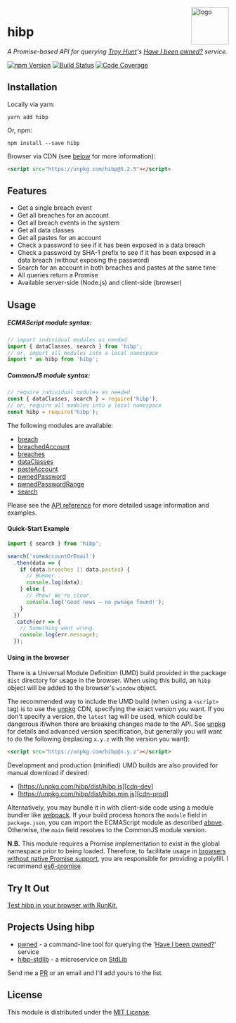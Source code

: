 <a href="https://wkovacs64.github.io/hibp">
  <img
    alt="logo"
    title="logo"
    src="https://wkovacs64.github.io/hibp/logo.png"
    align="right"
    width="85"
  />
</a>

# hibp

_A Promise-based API for querying [Troy Hunt][troy]'s [Have I been
pwned?][haveibeenpwned] service._

[![npm Version][npm-image]][npm-url] [![Build Status][travis-image]][travis-url]
[![Code Coverage][coverage-image]][coverage-url]

## Installation

Locally via yarn:

```shell
yarn add hibp
```

Or, npm:

```shell
npm install --save hibp
```

Browser via CDN (see [below](#using-in-the-browser) for more information):

```html
<script src="https://unpkg.com/hibp@5.2.5"></script>
```

## Features

* Get a single breach event
* Get all breaches for an account
* Get all breach events in the system
* Get all data classes
* Get all pastes for an account
* Check a password to see if it has been exposed in a data breach
* Check a password by SHA-1 prefix to see if it has been exposed in a data
  breach (without exposing the password)
* Search for an account in both breaches and pastes at the same time
* All queries return a Promise
* Available server-side (Node.js) and client-side (browser)

## Usage

##### ECMAScript module syntax:

```javascript
// import individual modules as needed
import { dataClasses, search } from 'hibp';
// or, import all modules into a local namespace
import * as hibp from 'hibp';
```

##### CommonJS module syntax:

```javascript
// require individual modules as needed
const { dataClasses, search } = require('hibp');
// or, require all modules into a local namespace
const hibp = require('hibp');
```

The following modules are available:

* [breach](API.md#breach)
* [breachedAccount](API.md#breachedaccount)
* [breaches](API.md#breaches)
* [dataClasses](API.md#dataclasses)
* [pasteAccount](API.md#pasteaccount)
* [pwnedPassword](API.md#pwnedpassword)
* [pwnedPasswordRange](API.md#pwnedpasswordrange)
* [search](API.md#search)

Please see the [API reference](API.md) for more detailed usage information and
examples.

#### Quick-Start Example

```javascript
import { search } from 'hibp';

search('someAccountOrEmail')
  .then(data => {
    if (data.breaches || data.pastes) {
      // Bummer...
      console.log(data);
    } else {
      // Phew! We're clear.
      console.log('Good news — no pwnage found!');
    }
  })
  .catch(err => {
    // Something went wrong.
    console.log(err.message);
  });
```

#### Using in the browser

There is a Universal Module Definition (UMD) build provided in the package
`dist` directory for usage in the browser. When using this build, an `hibp`
object will be added to the browser's `window` object.

The recommended way to include the UMD build (when using a `<script>` tag) is to
use the [unpkg][unpkg] CDN, specifying the exact version you want. If you don't
specify a version, the `latest` tag will be used, which could be dangerous
if/when there are breaking changes made to the API. See [unpkg][unpkg] for
details and advanced version specification, but generally you will want to do
the following (replacing `x.y.z` with the version you want):

```html
<script src="https://unpkg.com/hibp@x.y.z"></script>
```

Development and production (minified) UMD builds are also provided for manual
download if desired:

* [https://unpkg.com/hibp/dist/hibp.js][cdn-dev]
* [https://unpkg.com/hibp/dist/hibp.min.js][cdn-prod]

Alternatively, you may bundle it in with client-side code using a module bundler
like [webpack][webpack]. If your build process honors the `module` field in
`package.json`, you can import the ECMAScript module as described
[above](#usage). Otherwise, the `main` field resolves to the CommonJS module
version.

**N.B.** This module requires a Promise implementation to exist in the global
namespace prior to being loaded. Therefore, to facilitate usage in [browsers
without native Promise support][caniuse-promise], you are responsible for
providing a polyfill. I recommend [es6-promise][es6-promise].

## Try It Out

[Test hibp in your browser with RunKit.][runkit]

## Projects Using hibp

* [pwned][pwned] - a command-line tool for querying the '[Have I been
  pwned?][haveibeenpwned]' service
* [hibp-stdlib][hibp-stdlib] - a microservice on [StdLib][stdlib]

Send me a [PR][pulls] or an email and I'll add yours to the list.

## License

This module is distributed under the [MIT License][license].

[npm-image]: https://img.shields.io/npm/v/hibp.svg?style=flat-square
[npm-url]: https://www.npmjs.com/package/hibp
[travis-image]: https://img.shields.io/travis/wKovacs64/hibp.svg?style=flat-square&branch=master
[travis-url]: https://travis-ci.org/wKovacs64/hibp
[coverage-image]: https://img.shields.io/coveralls/wKovacs64/hibp.svg?style=flat-square&branch=master
[coverage-url]: https://coveralls.io/github/wKovacs64/hibp?branch=master
[troy]: http://www.troyhunt.com
[haveibeenpwned]: https://haveibeenpwned.com
[unpkg]: https://unpkg.com
[cdn-dev]: https://unpkg.com/hibp/dist/hibp.js
[cdn-prod]: https://unpkg.com/hibp/dist/hibp.min.js
[webpack]: https://webpack.js.org
[caniuse-promise]: http://caniuse.com/#search=promise
[es6-promise]: https://github.com/stefanpenner/es6-promise
[runkit]: https://runkit.com/npm/hibp
[pwned]: https://github.com/wKovacs64/pwned
[pulls]: https://github.com/wKovacs64/hibp/pulls
[hibp-stdlib]: https://stdlib.com/@wKovacs64/lib/hibp
[stdlib]: https://stdlib.com
[license]: https://github.com/wKovacs64/hibp/tree/master/LICENSE.txt
